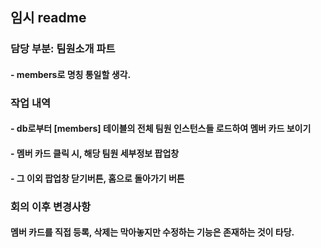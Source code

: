 
## 임시 readme

### 담당 부분: 팀원소개 파트

#### - members로 명칭 통일할 생각.


### 작업 내역

#### - db로부터 [members] 테이블의 전체 팀원 인스턴스들 로드하여 멤버 카드 보이기

#### - 멤버 카드 클릭 시, 해당 팀원 세부정보 팝업창

#### - 그 이외 팝업창 닫기버튼, 홈으로 돌아가기 버튼



### 회의 이후 변경사항

#### 멤버 카드를 직접 등록, 삭제는 막아놓지만 수정하는 기능은 존재하는 것이 타당.